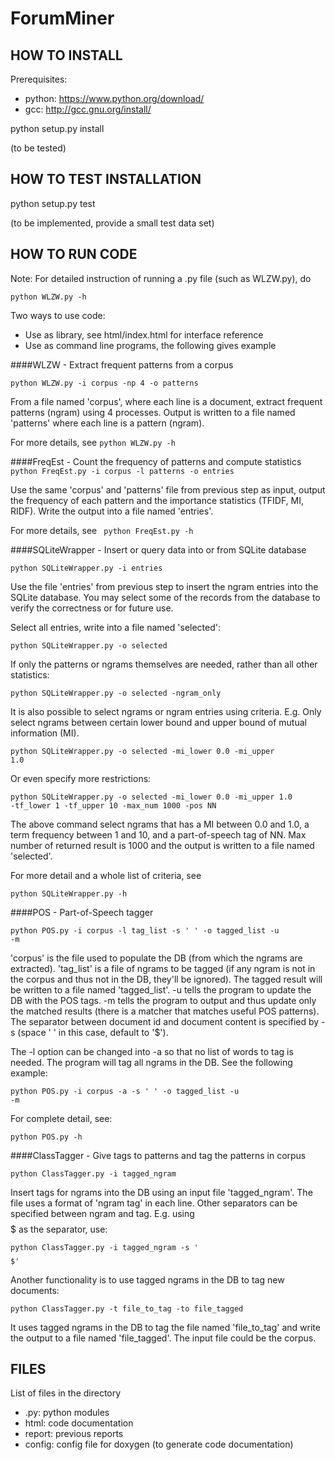 ForumMiner
==========

HOW TO INSTALL
--------------

Prerequisites:
+ python:	https://www.python.org/download/
+ gcc:		http://gcc.gnu.org/install/

python setup.py install 

(to be tested)


HOW TO TEST INSTALLATION
------------------------

python setup.py test 

(to be implemented, provide a small test data set)


HOW TO RUN CODE
---------------

Note: For detailed instruction of running a .py file (such as WLZW.py), do 

<code>python WLZW.py -h</code>

Two ways to use code:

+ Use as library, see html/index.html for interface reference
+ Use as command line programs, the following gives example

####WLZW - Extract frequent patterns from a corpus

<code>python WLZW.py -i corpus -np 4 -o patterns</code>

From a file named 'corpus', where each line is a document, extract frequent patterns (ngram) using 4 processes. Output is written to a file named 'patterns' where each line is a pattern (ngram). 

For more details, see
<code>python WLZW.py -h</code>

####FreqEst - Count the frequency of patterns and compute statistics
<code> python FreqEst.py -i corpus -l patterns -o entries</code>

Use the same 'corpus' and 'patterns' file from previous step as input, output the frequency of each pattern and the importance statistics (TFIDF, MI, RIDF). Write the output into a file named 'entries'.

For more details, see
<code> python FreqEst.py -h</code>

####SQLiteWrapper - Insert or query data into or from SQLite database

<code>python SQLiteWrapper.py -i entries</code>

Use the file 'entries' from previous step to insert the ngram entries into the SQLite database. You may select some of the records from the database to verify the correctness or for future use.

Select all entries, write into a file named 'selected':

<code>python SQLiteWrapper.py -o selected</code>

If only the patterns or ngrams themselves are needed, rather than all other statistics:

<code>python SQLiteWrapper.py -o selected -ngram\_only</code>

It is also possible to select ngrams or ngram entries using criteria. E.g. Only select ngrams between certain lower bound and upper bound of mutual information (MI).

<code>python SQLiteWrapper.py -o selected -mi\_lower 0.0 -mi\_upper 1.0</code>

Or even specify more restrictions:

<code>python SQLiteWrapper.py -o selected -mi\_lower 0.0 -mi\_upper 1.0 -tf\_lower 1 -tf\_upper 10 -max\_num 1000 -pos NN</code>

The above command select ngrams that has a MI between 0.0 and 1.0, a term frequency between 1 and 10, and a part-of-speech tag of NN. Max number of returned result is 1000 and the output is written to a file named 'selected'. 

For more detail and a whole list of criteria, see

<code>python SQLiteWrapper.py -h</code>

####POS - Part-of-Speech tagger

<code>python POS.py -i corpus -l tag\_list -s ' ' -o tagged\_list -u -m</code>

'corpus' is the file used to populate the DB (from which the ngrams are extracted). 'tag\_list' is a file of ngrams to be tagged (if any ngram is not in the corpus and thus not in the DB, they'll be ignored). The tagged result will be written to a file named 'tagged\_list'. -u tells the program to update the DB with the POS tags. -m tells the program to output and thus update only the matched results (there is a matcher that matches useful POS patterns). The separator between document id and document content is specified by -s (space ' ' in this case, default to '$').

The -l option can be changed into -a so that no list of words to tag is needed. The program will tag all ngrams in the DB. See the following example:

<code>python POS.py -i corpus -a -s ' ' -o tagged\_list -u -m</code>

For complete detail, see:

<code>python POS.py -h</code>

####ClassTagger - Give tags to patterns and tag the patterns in corpus

<code>python ClassTagger.py -i tagged\_ngram</code>

Insert tags for ngrams into the DB using an input file 'tagged\_ngram'. The file uses a format of 'ngram tag' in each line. Other separators can be specified between ngram and tag. E.g. using $$$$$ as the separator, use:

<code>python ClassTagger.py -i tagged\_ngram -s '$$$$$'</code>

Another functionality is to use tagged ngrams in the DB to tag new documents:

<code>python ClassTagger.py -t file\_to\_tag -to file\_tagged</code>

It uses tagged ngrams in the DB to tag the file named 'file\_to\_tag' and write the output to a file named 'file\_tagged'. The input file could be the corpus.

FILES
-----
List of files in the directory

+ .py: 		python modules
+ html:		code documentation
+ report:	previous reports
+ config:	config file for doxygen (to generate code documentation)
